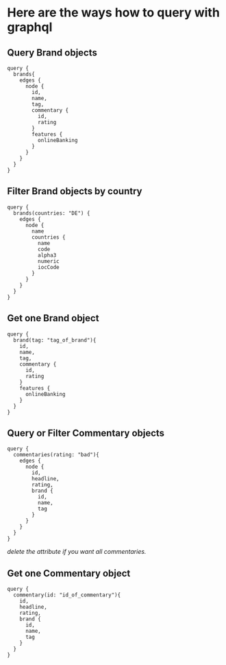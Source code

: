 # Here are the ways how to query with graphql


## Query Brand objects

```
query {
  brands{
    edges {
      node {
        id,
        name,
        tag,
        commentary {
          id,
          rating
        }
        features {
          onlineBanking
        }
      }
    }
  }
}
```

## Filter Brand objects by country
```
query {
  brands(countries: "DE") {
    edges {
      node {
        name
        countries {
          name
          code
          alpha3
          numeric
          iocCode
        }
      }
    }
  }
}
```

## Get one Brand object

```
query {
  brand(tag: "tag_of_brand"){
    id,
    name,
    tag,
    commentary {
      id,
      rating
    }
    features {
      onlineBanking
    }
  }
}
```


## Query or Filter Commentary objects

```
query {
  commentaries(rating: "bad"){
    edges {
      node {
        id,
        headline,
        rating,
        brand {
          id,
          name,
          tag
        }
      }
    }
  }
}
```
*delete the attribute if you want all commentaries.*


## Get one Commentary object

```
query {
  commentary(id: "id_of_commentary"){
    id,
    headline,
    rating,
    brand {
      id,
      name,
      tag
    }
  }
}
```
